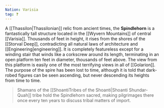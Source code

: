 ```yaml
---
Nation: Varisia
tag: ❓
---
```

> 
A [[Thassilon|Thassilonian]] relic from ancient times, the **Spindlehorn** is a fantastically tall structure located in the [[Wyvern Mountains]] of central [[Varisia]].  Thousands of feet in height, it rises from the shores of the [[Storval Deep]], contradicting all natural laws of architecture and [[Engineering|engineering]].  It is completely featureless except for a winding stair that winds like a corkscrew around its length, terminating in an open platform ten feet in diameter, thousands of feet above.  The view from this platform is easily one of the most terrifying views in all of [[Golarion]].  The purpose of the spire has been lost to time, although it is told that dark-robed figures can be seen ascending, but never descending its heights from time to time.
> Shamans of the [[ShoantiTribes of the Shoanti|Shoanti Shundar-Quah]] tribe hold the Spindlehorn sacred, making pilgrimages there once every ten years to discuss tribal matters of import.








